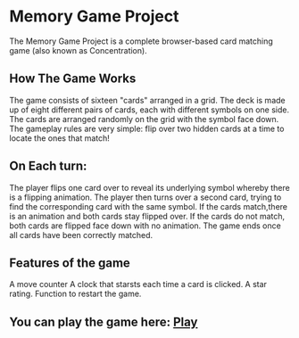 # Memory Game Project
The Memory Game Project is a complete browser-based card matching game (also known as Concentration).

## How The Game Works
The game consists of sixteen "cards" arranged in a grid. The deck is made up of eight different pairs of cards, each with different symbols on one side. The cards are arranged randomly on the grid with the symbol face down. The gameplay rules are very simple: flip over two hidden cards at a time to locate the ones that match!

## On Each turn:

The player flips one card over to reveal its underlying symbol whereby there is a flipping animation.
The player then turns over a second card, trying to find the corresponding card with the same symbol.
If the cards match,there is an animation and both cards stay flipped over.
If the cards do not match, both cards are flipped face down with no animation.
The game ends once all cards have been correctly matched.

## Features of the game
A move counter
A clock that starsts each time a card is clicked.
A star rating.
Function to restart the game.

## You can play the game here: [Play](https://billthebuilder.github.io/fend-project-memory-game/)
